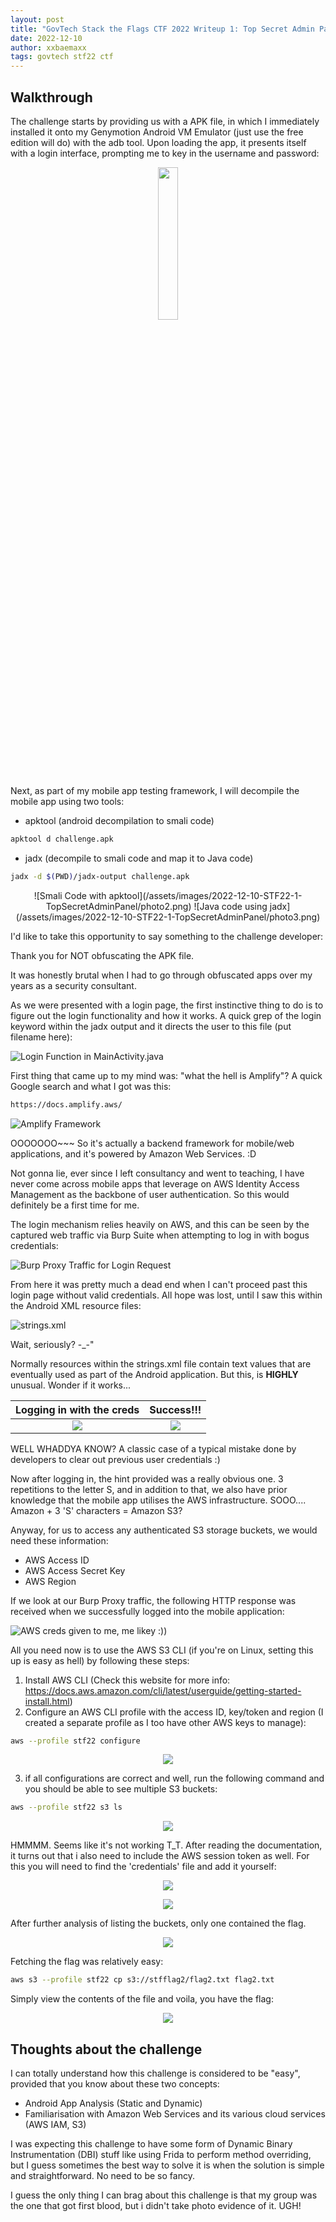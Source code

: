 ```yaml
---
layout: post
title: "GovTech Stack the Flags CTF 2022 Writeup 1: Top Secret Admin Panel"
date: 2022-12-10
author: xxbaemaxx
tags: govtech stf22 ctf
---
```

## Walkthrough

The challenge starts by providing us with a APK file, in which I immediately installed it onto my Genymotion Android VM Emulator (just use the free edition will do) with the adb tool. Upon loading the app, it presents itself with a login interface, prompting me to key in the username and password:

<p align="center">
  <img src="/assets/images/2022-12-10-STF22-1-TopSecretAdminPanel/photo1.png" style="width: 25%; height: 25%">
</p>

Next, as part of my mobile app testing framework, I will decompile the mobile app using two tools:
  - apktool (android decompilation to smali code)
  ```bash
apktool d challenge.apk
  ```
  - jadx (decompile to smali code and map it to Java code)
  ```bash
jadx -d $(PWD)/jadx-output challenge.apk
  ```
<p align="center">
![Smali Code with apktool](/assets/images/2022-12-10-STF22-1-TopSecretAdminPanel/photo2.png)
![Java code using jadx](/assets/images/2022-12-10-STF22-1-TopSecretAdminPanel/photo3.png)
</p>

I'd like to take this opportunity to say something to the challenge developer:

Thank you for NOT obfuscating the APK file.

It was honestly brutal when I had to go through obfuscated apps over my years as a security consultant.

As we were presented with a login page, the first instinctive thing to do is to figure out the login functionality and how it works. A quick grep of the login keyword within the jadx output and it directs the user to this file (put filename here):

![Login Function in MainActivity.java](/assets/images/2022-12-10-STF22-1-TopSecretAdminPanel/photo4.png)

First thing that came up to my mind was: "what the hell is Amplify"? A quick Google search and what I got was this:

```bash
https://docs.amplify.aws/
```
![Amplify Framework](/assets/images/2022-12-10-STF22-1-TopSecretAdminPanel/photo4.png)

OOOOOOO~~~ So it's actually a backend framework for mobile/web applications, and it's powered by Amazon Web Services. :D

Not gonna lie, ever since I left consultancy and went to teaching, I have never come across mobile apps that leverage on AWS Identity Access Management as the backbone of user authentication. So this would definitely be a first time for me.

The login mechanism relies heavily on AWS, and this can be seen by the captured web traffic via Burp Suite when attempting to log in with bogus credentials:

![Burp Proxy Traffic for Login Request](/assets/images/2022-12-10-STF22-1-TopSecretAdminPanel/photo6.png)

From here it was pretty much a dead end when I can't proceed past this login page without valid credentials. All hope was lost, until I saw this within the Android XML resource files:

![strings.xml](/assets/images/2022-12-10-STF22-1-TopSecretAdminPanel/photo7.png)


Wait, seriously? -_-"

Normally resources within the strings.xml file contain text values that are eventually used as part of the Android application. But this, is **HIGHLY** unusual. Wonder if it works...

Logging in with the creds             |  Success!!!
:-------------------------:|:-------------------------:
<img src="/assets/images/2022-12-10-STF22-1-TopSecretAdminPanel/photo8.png">  |  <img src="/assets/images/2022-12-10-STF22-1-TopSecretAdminPanel/photo16.png">

WELL WHADDYA KNOW? A classic case of a typical mistake done by developers to clear out previous user credentials :)

Now after logging in, the hint provided was a really obvious one. 3 repetitions to the letter S, and in addition to that, we also have prior knowledge that the mobile app utilises the AWS infrastructure. SOOO.... Amazon + 3 'S' characters = Amazon S3?

Anyway, for us to access any authenticated S3 storage buckets, we would need these information:
- AWS Access ID
- AWS Access Secret Key
- AWS Region

If we look at our Burp Proxy traffic, the following HTTP response was received when we successfully logged into the mobile application:

![AWS creds given to me, me likey :))](/assets/images/2022-12-10-STF22-1-TopSecretAdminPanel/photo9.png)

All you need now is to use the AWS S3 CLI (if you're on Linux, setting this up is easy as hell) by following these steps:

1) Install AWS CLI (Check this website for more info: https://docs.aws.amazon.com/cli/latest/userguide/getting-started-install.html)
2) Configure an AWS CLI profile with the access ID, key/token and region (I created a separate profile as I too have other AWS keys to manage):
```bash
aws --profile stf22 configure
```
<p align="center">
  <img src="/assets/images/2022-12-10-STF22-1-TopSecretAdminPanel/photo10.png">
</p>

3) if all configurations are correct and well, run the following command and you should be able to see multiple S3 buckets:
```bash
aws --profile stf22 s3 ls
```
<p align="center">
  <img src="/assets/images/2022-12-10-STF22-1-TopSecretAdminPanel/photo11.png">
</p>

HMMMM. Seems like it's not working T_T. After reading the documentation, it turns out that i also need to include the AWS session token as well. For this you will need to find the 'credentials' file and add it yourself:

<p align="center">
  <img src="/assets/images/2022-12-10-STF22-1-TopSecretAdminPanel/photo12.png">
</p>

<p align="center">
  <img src="/assets/images/2022-12-10-STF22-1-TopSecretAdminPanel/photo13.png">
</p>


After further analysis of listing the buckets, only one contained the flag.

<p align="center">
  <img src="/assets/images/2022-12-10-STF22-1-TopSecretAdminPanel/photo14.png">
</p>

Fetching the flag was relatively easy:
```bash
aws s3 --profile stf22 cp s3://stfflag2/flag2.txt flag2.txt
```

Simply view the contents of the file and voila, you have the flag:

<p align="center">
  <img src="/assets/images/2022-12-10-STF22-1-TopSecretAdminPanel/photo15.png">
</p>

## Thoughts about the challenge

I can totally understand how this challenge is considered to be "easy", provided that you know about these two concepts:
- Android App Analysis (Static and Dynamic)
- Familiarisation with Amazon Web Services and its various cloud services (AWS IAM, S3)

I was expecting this challenge to have some form of Dynamic Binary Instrumentation (DBI) stuff like using Frida to perform method overriding, but I guess sometimes the best way to solve it is when the solution is simple and straightforward. No need to be so fancy.

I guess the only thing I can brag about this challenge is that my group was the one that got first blood, but i didn't take photo evidence of it. UGH!
